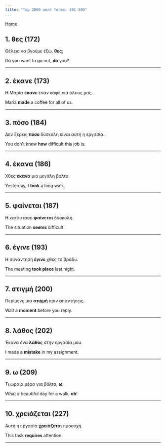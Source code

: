 ```yaml
---
title: "Top 2000 word forms: 491-500"
...
```


[Home](./) 

## 1. θες (172)

Θέλεις να βγούμε έξω, **θες**;  

Do you want to go out, **do** you?

---

## 2. έκανε (173)

Η Μαρία **έκανε** έναν καφέ για όλους μας.  

Maria **made** a coffee for all of us.

---

## 3. πόσο (184)

Δεν ξέρεις **πόσο** δύσκολη είναι αυτή η εργασία.

You don't know **how** difficult this job is.

---

## 4. έκανα (186)

Χθες **έκανα** μια μεγάλη βόλτα.

Yesterday, I **took** a long walk.

---

## 5. φαίνεται (187)

Η κατάσταση **φαίνεται** δύσκολη.

The situation **seems** difficult.

---

## 6. έγινε (193)

Η συνάντηση **έγινε** χθες το βράδυ.

The meeting **took place** last night.

---

## 7. στιγμή (200)

Περίμενε μια **στιγμή** πριν απαντήσεις.

Wait a **moment** before you reply.

---

## 8. λάθος (202)

Έκανα ένα **λάθος** στην εργασία μου.  

I made a **mistake** in my assignment.

---

## 9. ω (209)

Τι ωραία μέρα για βόλτα, **ω**!

What a beautiful day for a walk, **oh**!

---

## 10. χρειάζεται (227)

Αυτή η εργασία **χρειάζεται** προσοχή.

This task **requires** attention.

---

